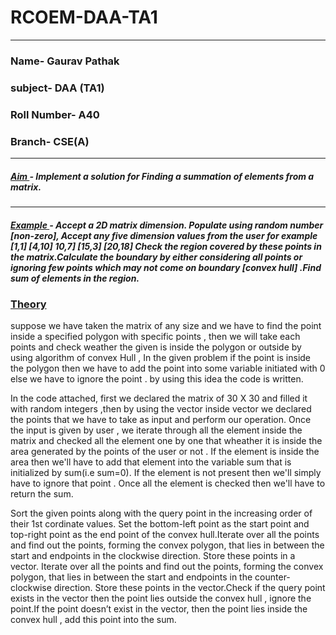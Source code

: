 # RCOEM-DAA-TA1

***

### Name- Gaurav Pathak 
### subject- DAA (TA1)  
### Roll Number- A40 
### Branch- CSE(A) 

***

##### <ins> Aim </ins> - Implement a solution for Finding a summation of elements from a matrix.

***
##### <ins> Example </ins> - Accept a 2D matrix dimension. Populate using random number [non-zero], Accept any five dimension values from the user for example [1,1] [4,10] 10,7] [15,3] [20,18] Check the region covered by these points in the matrix.Calculate the boundary by either considering all points or ignoring few points which may not come on boundary [convex hull] .Find sum of elements in the region.


### <ins> Theory </ins>

suppose we have taken the matrix of any size and we have to find the point inside a specified polygon with specific points , then we will take each points and check weather the given is inside the polygon or outside by using algorithm of convex Hull , In the given problem if the point is inside the polygon then we have to add the point into some variable initiated with 0 else we have to ignore the point . by using this idea the code is written.

In the code attached, first we declared the matrix of 30 X 30 and filled it with random integers ,then by using the vector inside vector we declared the points that we have to take as input and perform our operation. Once the input is given by user , we iterate through all the element inside the matrix and checked all the element one by one that wheather it is inside the area generated by the points of the user or not . If the element is inside the area then we'll have to add that element into the variable sum that is initialized by sum(i.e sum=0). If the element is not present then we'll simply have to ignore that point . Once all the element is checked then we'll have to return the sum.

Sort the given points along with the query point in the increasing order of their 1st cordinate values. Set the bottom-left point as the start point and top-right point as the end point of the convex hull.Iterate over all the points and find out the points, forming the convex polygon, that lies in between the start and endpoints in the clockwise direction. Store these points in a vector. Iterate over all the points and find out the points, forming the convex polygon, that lies in between the start and endpoints in the counter-clockwise direction. Store these points in the vector.Check if the query point exists in the vector then the point lies outside the convex hull , ignore the point.If the point doesn’t exist in the vector, then the point lies inside the convex hull , add this point into the sum.
